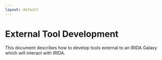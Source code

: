 ```yaml
---
layout: default
---
```


External Tool Development
=========================

This document describes how to develop tools external to an IRIDA Galaxy which will interact with IRIDA.
